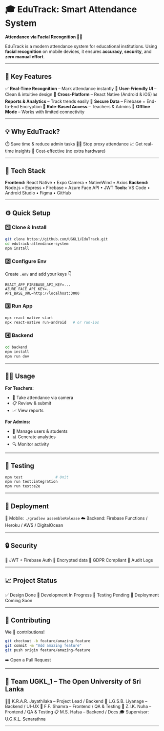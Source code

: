 # 🎓 EduTrack: Smart Attendance System

**Attendance via Facial Recognition 👤📱**

EduTrack is a modern attendance system for educational institutions. Using **facial recognition** on mobile devices, it ensures **accuracy**, **security**, and **zero manual effort**.

---

## 🚀 Key Features

✅ **Real-Time Recognition** – Mark attendance instantly
🎨 **User-Friendly UI** – Clean & intuitive design
📱 **Cross-Platform** – React Native (Android & iOS)
📊 **Reports & Analytics** – Track trends easily
🔐 **Secure Data** – Firebase + End-to-End Encryption
👥 **Role-Based Access** – Teachers & Admins
📶 **Offline Mode** – Works with limited connectivity

---

## 💡 Why EduTrack?

⏱️ Save time & reduce admin tasks
🙅‍♂️ Stop proxy attendance
📈 Get real-time insights
💸 Cost-effective (no extra hardware)

---

## 🧠 Tech Stack

**Frontend:** React Native • Expo Camera • NativeWind • Axios
**Backend:** Node.js • Express • Firebase • Azure Face API • JWT
**Tools:** VS Code • Android Studio • Figma • GitHub

---

## ⚙️ Quick Setup

### 1️⃣ Clone & Install

```bash
git clone https://github.com/UGKL1/EduTrack.git
cd edutrack-attendance-system
npm install
```

### 2️⃣ Configure Env

Create `.env` and add your keys 👇

```
REACT_APP_FIREBASE_API_KEY=...
AZURE_FACE_API_KEY=...
API_BASE_URL=http://localhost:3000
```

### 3️⃣ Run App

```bash
npx react-native start
npx react-native run-android   # or run-ios
```

### 4️⃣ Backend

```bash
cd backend
npm install
npm run dev
```

---

## 👩‍🏫 Usage

**For Teachers:**

* 📸 Take attendance via camera
* 📋 Review & submit
* 📈 View reports

**For Admins:**

* 👥 Manage users & students
* 📊 Generate analytics
* 🔍 Monitor activity

---

## 🧪 Testing

```bash
npm test               # Unit
npm run test:integration
npm run test:e2e
```

---

## 🚢 Deployment

📱 Mobile: `./gradlew assembleRelease`
☁️ Backend: Firebase Functions / Heroku / AWS / DigitalOcean

---

## 🔒 Security

🔐 JWT + Firebase Auth
🧱 Encrypted data
📜 GDPR Compliant
📑 Audit Logs

---

## 📈 Project Status

✅ Design Done
🚧 Development In Progress
🧪 Testing Pending
🚀 Deployment Coming Soon

---

## 🤝 Contributing

We 💖 contributions!

```bash
git checkout -b feature/amazing-feature
git commit -m "Add amazing feature"
git push origin feature/amazing-feature
```

➡️ Open a Pull Request

---

## 👥 Team UGKL_1 – The Open University of Sri Lanka

👨‍💻 K.R.A.R. Jayathilaka – Project Lead / Backend 
🎨 L.G.S.B. Liyanage – Backend / UI-UX
📱 F.F. Shamra – Frontend / QA & Testing
🧠 Z.I.K. Nuha – Frontend / QA & Testing
📋 M.S. Hafsa – Backend / Docs
🎓 Supervisor: U.G.K.L. Senarathna

---
